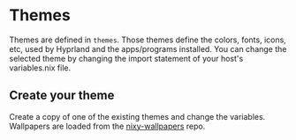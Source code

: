 # Themes

Themes are defined in `themes`. Those themes define the colors, fonts, icons, etc, used by Hyprland and the apps/programs installed.
You can change the selected theme by changing the import statement of your host's variables.nix file.

## Create your theme

Create a copy of one of the existing themes and change the variables.
Wallpapers are loaded from the [nixy-wallpapers](https://github.com/anotherhadi/nixy-wallpapers) repo.
